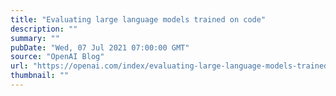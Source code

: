 ```yaml
---
title: "Evaluating large language models trained on code"
description: ""
summary: ""
pubDate: "Wed, 07 Jul 2021 07:00:00 GMT"
source: "OpenAI Blog"
url: "https://openai.com/index/evaluating-large-language-models-trained-on-code"
thumbnail: ""
---
```


